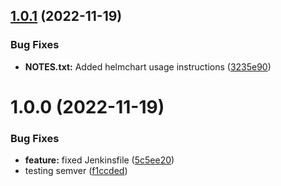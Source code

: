 ## [1.0.1](https://github.com/csye7125-fall2022-group01/helm-chart/compare/v1.0.0...v1.0.1) (2022-11-19)


### Bug Fixes

* **NOTES.txt:** Added helmchart usage instructions ([3235e90](https://github.com/csye7125-fall2022-group01/helm-chart/commit/3235e9057553cfd4ab7acee6f3880c5ff53e1de1))

# 1.0.0 (2022-11-19)


### Bug Fixes

* **feature:** fixed Jenkinsfile ([5c5ee20](https://github.com/csye7125-fall2022-group01/helm-chart/commit/5c5ee20715acc56314acdaa8caeeb2c0d4d72fc8))
* testing semver ([f1ccded](https://github.com/csye7125-fall2022-group01/helm-chart/commit/f1ccded9ac5a8d5806a39680128e12e3f044f56e))
